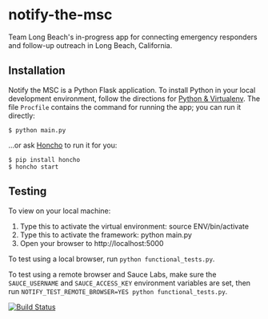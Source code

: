 notify-the-msc
==============

Team Long Beach's in-progress app for connecting emergency responders and follow-up outreach in Long Beach, California.

Installation
------

Notify the MSC is a Python Flask application. To install Python in your local development environment, follow the directions for [Python & Virtualenv](https://github.com/codeforamerica/howto/blob/master/Python-Virtualenv.md). The file `Procfile` contains the command for running the app; you can run it directly:

    $ python main.py

...or ask [Honcho](http://honcho.readthedocs.org/) to run it for you:

    $ pip install honcho
    $ honcho start

Testing
------
To view on your local machine:
1. Type this to activate the virtual environment:
        source ENV/bin/activate
2. Type this to activate the framework:
        python main.py
3. Open your browser to http://localhost:5000

To test using a local browser, run `python functional_tests.py`.

To test using a remote browser and Sauce Labs, make sure the `SAUCE_USERNAME` and `SAUCE_ACCESS_KEY` environment variables are set, then run `NOTIFY_TEST_REMOTE_BROWSER=YES python functional_tests.py`.

[![Build Status](https://travis-ci.org/codeforamerica/notify-the-msc.svg?branch=master)](https://travis-ci.org/codeforamerica/notify-the-msc)
